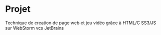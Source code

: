 # Projet
Technique de creation de page web et jeu vidéo grâce à HTML/C SS3/JS sur WebStorm vcs JetBrains
